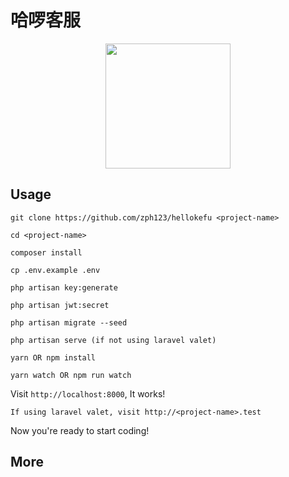 # 哈啰客服

<p align="center"><img src="https://raw.githubusercontent.com/zph123/hellokefu/master/public/logo.png" height="200" width="200"></p>

## Usage
```
git clone https://github.com/zph123/hellokefu <project-name>
```
```
cd <project-name>
```
```
composer install
```
```
cp .env.example .env
```
```
php artisan key:generate
```
```
php artisan jwt:secret
```
```
php artisan migrate --seed
```
```
php artisan serve (if not using laravel valet)
```
```
yarn OR npm install
```
```
yarn watch OR npm run watch
```

Visit `http://localhost:8000`, It works!

```
If using laravel valet, visit http://<project-name>.test
```

Now you're ready to start coding!

## More

